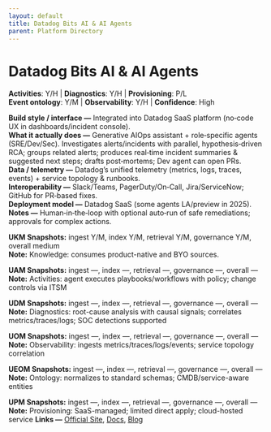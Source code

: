 ```yaml
---
layout: default
title: Datadog Bits AI & AI Agents
parent: Platform Directory
---
```


# Datadog Bits AI & AI Agents

**Activities**: Y/H | **Diagnostics**: Y/H | **Provisioning**: P/L  <br>
**Event ontology**: Y/M | **Observability**: Y/H | **Confidence**: High

**Build style / interface —** Integrated into Datadog SaaS platform (no‑code UX in dashboards/incident console).  
**What it actually does —** Generative AIOps assistant + role‑specific agents (SRE/Dev/Sec). Investigates alerts/incidents with parallel, hypothesis‑driven RCA; groups related alerts; produces real‑time incident summaries & suggested next steps; drafts post‑mortems; Dev agent can open PRs.  
**Data / telemetry —** Datadog’s unified telemetry (metrics, logs, traces, events) + service topology & runbooks.  
**Interoperability —** Slack/Teams, PagerDuty/On‑Call, Jira/ServiceNow; GitHub for PR‑based fixes.  
**Deployment model —** Datadog SaaS (some agents LA/preview in 2025).  
**Notes —** Human‑in‑the‑loop with optional auto‑run of safe remediations; approvals for complex actions.

**UKM Snapshots:**
ingest Y/M, index Y/M, retrieval Y/M, governance Y/M, overall medium  <br>
**Note:** Knowledge: consumes product-native and BYO sources.

**UAM Snapshots:**
ingest —, index —, retrieval —, governance —, overall —  <br>
**Note:** Activities: agent executes playbooks/workflows with policy; change controls via ITSM

**UDM Snapshots:**
ingest —, index —, retrieval —, governance —, overall —  <br>
**Note:** Diagnostics: root-cause analysis with causal signals; correlates metrics/traces/logs; SOC detections supported

**UOM Snapshots:**
ingest —, index —, retrieval —, governance —, overall —  <br>
**Note:** Observability: ingests metrics/traces/logs/events; service topology correlation

**UEOM Snapshots:**
ingest —, index —, retrieval —, governance —, overall —  <br>
**Note:** Ontology: normalizes to standard schemas; CMDB/service-aware entities

**UPM Snapshots:**
ingest —, index —, retrieval —, governance —, overall —  <br>
**Note:** Provisioning: SaaS-managed; limited direct apply; cloud-hosted service
**Links —** [Official Site](https://www.datadoghq.com/product/platform/bits-ai/), [Docs](https://docs.datadoghq.com/bits_ai/), [Blog](https://investors.datadoghq.com/news-releases/news-release-details/datadog-unveils-latest-ai-agents-rapidly-resolve-application)
